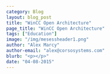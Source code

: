 ```yaml
---
category: Blog
layout: blog_post
title: "WinCC Open Architecture"
page_title: "WinCC Open Architecture"
tags: ["Education"]
image: "/img/mesessheader1.png"
author: "Alex Marcy"
author-email: "alex@corsosystems.com"
blurb: "<p></p>"
date: "04-08-2015"
---
```

 